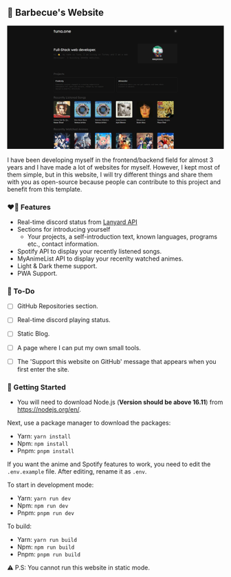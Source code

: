 ## 🍖 Barbecue's Website 
<p align="center">
    <img src="example.png" alt="Example image of Website." />
</p>
I have been developing myself in the frontend/backend field for almost 3 years and I have made a lot of websites for myself. However, I kept most of them simple, but in this website, I will try different things and share them with you as open-source because people can contribute to this project and benefit from this template.

### ❤️‍🔥 Features

- Real-time discord status from [Lanyard API](https://github.com/Phineas/lanyard/)
- Sections for introducing yourself
    - Your projects, a self-introduction text, known languages, programs etc., contact information.
- Spotify API to display your recently listened songs.
- MyAnimeList API to display your recenlty watched animes.
- Light & Dark theme support.
- PWA Support.

### 📝 To-Do
- [ ] GitHub Repositories section.
- [ ] Real-time discord playing status.
- [ ] Static Blog.
- [ ] A page where I can put my own small tools.
- [ ] The 'Support this website on GitHub' message that appears when you first enter the site.


### 🔧 Getting Started

- You will need to download Node.js (**Version should be above 16.11**) from https://nodejs.org/en/.

Next, use a package manager to download the packages:

- Yarn: `yarn install`
- Npm: `npm install `
- Pnpm: `pnpm install`

 
If you want the anime and Spotify features to work, you need to edit the `.env.example` file. After editing, rename it as `.env`.

To start in development mode:

- Yarn: `yarn run dev`
- Npm: `npm run dev`
- Pnpm: `pnpm run dev`


To build:

- Yarn: `yarn run build`
- Npm: `npm run build`
- Pnpm: `pnpm run build`


⚠️ P.S: You cannot run this website in static mode.